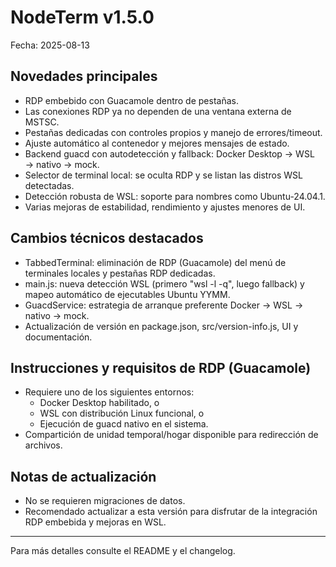 # NodeTerm v1.5.0

Fecha: 2025-08-13

## Novedades principales

- RDP embebido con Guacamole dentro de pestañas.
- Las conexiones RDP ya no dependen de una ventana externa de MSTSC.
- Pestañas dedicadas con controles propios y manejo de errores/timeout.
- Ajuste automático al contenedor y mejores mensajes de estado.
- Backend guacd con autodetección y fallback: Docker Desktop → WSL → nativo → mock.
- Selector de terminal local: se oculta RDP y se listan las distros WSL detectadas.
- Detección robusta de WSL: soporte para nombres como Ubuntu-24.04.1.
- Varias mejoras de estabilidad, rendimiento y ajustes menores de UI.

## Cambios técnicos destacados

- TabbedTerminal: eliminación de RDP (Guacamole) del menú de terminales locales y pestañas RDP dedicadas.
- main.js: nueva detección WSL (primero "wsl -l -q", luego fallback) y mapeo automático de ejecutables Ubuntu YYMM.
- GuacdService: estrategia de arranque preferente Docker → WSL → nativo → mock.
- Actualización de versión en package.json, src/version-info.js, UI y documentación.

## Instrucciones y requisitos de RDP (Guacamole)

- Requiere uno de los siguientes entornos:
  - Docker Desktop habilitado, o
  - WSL con distribución Linux funcional, o
  - Ejecución de guacd nativo en el sistema.
- Compartición de unidad temporal/hogar disponible para redirección de archivos.

## Notas de actualización

- No se requieren migraciones de datos.
- Recomendado actualizar a esta versión para disfrutar de la integración RDP embebida y mejoras en WSL.

---

Para más detalles consulte el README y el changelog.
